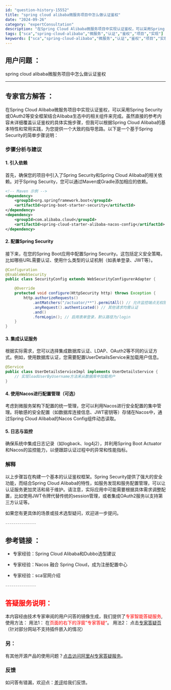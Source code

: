 ```yaml
---
id: "question-history-15552"
title: "spring cloud alibaba微服务项目中怎么做认证鉴权"
date: "2024-09-26"
category: "expertConsultation"
description: "在Spring Cloud Alibaba微服务项目中实现认证鉴权，可以采用Spring Security或OAuth2等安全框架结合Alibaba生态中的相关组件来完成。虽然直接的参考内容未详细覆盖认证鉴权的具体实施步骤，但我可以根据Spring Cloud Alibaba的基本特性和常用实践，为"
tags: ["sca","spring-cloud-alibaba","微服务","认证","鉴权","项目","实现"]
keywords: ["sca","spring-cloud-alibaba","微服务","认证","鉴权","项目","实现"]
---
```


## 用户问题 ： 
 spring cloud alibaba微服务项目中怎么做认证鉴权  

---------------
## 专家官方解答 ：

在Spring Cloud Alibaba微服务项目中实现认证鉴权，可以采用Spring Security或OAuth2等安全框架结合Alibaba生态中的相关组件来完成。虽然直接的参考内容未详细覆盖认证鉴权的具体实施步骤，但我可以根据Spring Cloud Alibaba的基本特性和常用实践，为您提供一个大致的指导思路。以下是一个基于Spring Security的简单步骤说明：

### 步骤分析与建议

#### 1. 引入依赖
首先，确保您的项目中引入了Spring Security和Spring Cloud Alibaba的相关依赖。对于Spring Security，您可以通过Maven或Gradle添加相应的依赖。

```xml
<!-- Maven 示例 -->
<dependency>
    <groupId>org.springframework.boot</groupId>
    <artifactId>spring-boot-starter-security</artifactId>
</dependency>
<dependency>
    <groupId>com.alibaba.cloud</groupId>
    <artifactId>spring-cloud-starter-alibaba-nacos-config</artifactId>
</dependency>
```

#### 2. 配置Spring Security
接下来，在您的Spring Boot应用中配置Spring Security。这包括定义安全策略，比如哪些URL需要认证、使用什么类型的认证机制（如表单登录、JWT等）。

```java
@Configuration
@EnableWebSecurity
public class SecurityConfig extends WebSecurityConfigurerAdapter {

    @Override
    protected void configure(HttpSecurity http) throws Exception {
        http.authorizeRequests()
            .antMatchers("/actuator/**").permitAll() // 允许监控端点无权限访问
            .anyRequest().authenticated() // 其他请求均需认证
            .and()
            .formLogin(); // 启用表单登录，默认路径为/login
    }
}
```

#### 3. 集成认证服务
根据实际需求，您可以选择集成数据库认证、LDAP、OAuth2等不同的认证方式。例如，使用数据库认证，您需要配置UserDetailsService来加载用户信息。

```java
@Service
public class UserDetailsServiceImpl implements UserDetailsService {
    // 实现loadUserByUsername方法来从数据库中加载用户
}
```

#### 4. 使用Nacos进行配置管理（可选）
考虑到微服务架构下配置的统一管理，您可以利用Nacos进行安全配置的集中管理。将敏感的安全配置（如数据库连接信息、JWT密钥等）存储在Nacos中，通过Spring Cloud Alibaba的Nacos Config组件动态读取。

#### 5. 日志与监控
确保系统中集成日志记录（如logback、log4j2），并利用Spring Boot Actuator和Nacos的监控能力，以便跟踪认证过程中的异常和性能指标。

### 解释
以上步骤旨在构建一个基本的认证鉴权框架。Spring Security提供了强大的安全功能，而结合Spring Cloud Alibaba的特性，如服务发现和服务配置管理，可以让认证服务更加灵活和易于维护。请注意，实际应用中可能需要根据具体需求调整配置，比如使用JWT令牌代替传统的session管理，或者集成OAuth2服务以支持第三方认证等。

如果您有更具体的场景或技术选型疑问，欢迎进一步提问。


<font color="#949494">---------------</font> 


## 参考链接 ：

* 专家经验：Spring Cloud Alibaba和Dubbo选型建议 
 
 * 专家经验：Nacos 融合 Spring Cloud，成为注册配置中心 
 
 * 专家经验：sca官网介绍 


 <font color="#949494">---------------</font> 
 


## <font color="#FF0000">答疑服务说明：</font> 

本内容经由技术专家审阅的用户问答的镜像生成，我们提供了<font color="#FF0000">专家智能答疑服务</font>,使用方法：
用法1： 在<font color="#FF0000">页面的右下的浮窗”专家答疑“</font>。
用法2： 点击[专家答疑页](https://answer.opensource.alibaba.com/docs/intro)（针对部分网站不支持插件嵌入的情况）
### 另：


有其他开源产品的使用问题？[点击访问阿里AI专家答疑服务](https://answer.opensource.alibaba.com/docs/intro)。
### 反馈
如问答有错漏，欢迎点：[差评](https://ai.nacos.io/user/feedbackByEnhancerGradePOJOID?enhancerGradePOJOId=15577)给我们反馈。

